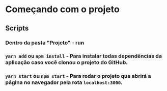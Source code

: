 # Começando com o projeto

## Scripts

### Dentro da pasta "Projeto" - run

### `yarn add` ou `npm install` - Para instalar todas dependências da aplicação caso você clonou o projeto do GitHub.

### `yarn start` ou `npm start` - Para rodar o projeto que abrirá a página no navegador pela rota `localhost:3000`.